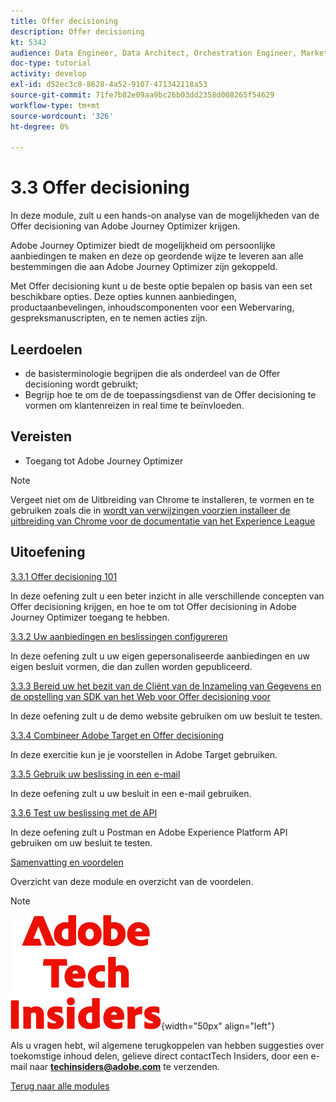 ```yaml
---
title: Offer decisioning
description: Offer decisioning
kt: 5342
audience: Data Engineer, Data Architect, Orchestration Engineer, Marketer
doc-type: tutorial
activity: develop
exl-id: d52ec3c8-8628-4a52-9107-471342118a53
source-git-commit: 71fe7b82e09aa9bc26b03dd2358d008265f54629
workflow-type: tm+mt
source-wordcount: '326'
ht-degree: 0%

---
```


# 3.3 Offer decisioning

In deze module, zult u een hands-on analyse van de mogelijkheden van de Offer decisioning van Adobe Journey Optimizer krijgen.

Adobe Journey Optimizer biedt de mogelijkheid om persoonlijke aanbiedingen te maken en deze op geordende wijze te leveren aan alle bestemmingen die aan Adobe Journey Optimizer zijn gekoppeld.

Met Offer decisioning kunt u de beste optie bepalen op basis van een set beschikbare opties. Deze opties kunnen aanbiedingen, productaanbevelingen, inhoudscomponenten voor een Webervaring, gespreksmanuscripten, en te nemen acties zijn.

## Leerdoelen

- de basisterminologie begrijpen die als onderdeel van de Offer decisioning wordt gebruikt;
- Begrijp hoe te om de de toepassingsdienst van de Offer decisioning te vormen om klantenreizen in real time te beïnvloeden.

## Vereisten

- Toegang tot Adobe Journey Optimizer

>[!NOTE]
>
>Vergeet niet om de Uitbreiding van Chrome te installeren, te vormen en te gebruiken zoals die in [ wordt van verwijzingen voorzien installeer de uitbreiding van Chrome voor de documentatie van het Experience League ](../../getting-started/gettingstarted/ex1.md)

## Uitoefening

[3.3.1 Offer decisioning 101](./ex1.md)

In deze oefening zult u een beter inzicht in alle verschillende concepten van Offer decisioning krijgen, en hoe te om tot Offer decisioning in Adobe Journey Optimizer toegang te hebben.

[3.3.2 Uw aanbiedingen en beslissingen configureren](./ex2.md)

In deze oefening zult u uw eigen gepersonaliseerde aanbiedingen en uw eigen besluit vormen, die dan zullen worden gepubliceerd.

[3.3.3 Bereid uw het bezit van de Cliënt van de Inzameling van Gegevens en de opstelling van SDK van het Web voor Offer decisioning voor](./ex3.md)

In deze oefening zult u de demo website gebruiken om uw besluit te testen.

[3.3.4 Combineer Adobe Target en Offer decisioning](./ex4.md)

In deze exercitie kun je je voorstellen in Adobe Target gebruiken.

[3.3.5 Gebruik uw beslissing in een e-mail](./ex5.md)

In deze oefening zult u uw besluit in een e-mail gebruiken.

[3.3.6 Test uw beslissing met de API](./ex6.md)

In deze oefening zult u Postman en Adobe Experience Platform API gebruiken om uw besluit te testen.

[Samenvatting en voordelen](./summary.md)

Overzicht van deze module en overzicht van de voordelen.

>[!NOTE]
>
>![ Indexen van de Tech ](./../../../assets/images/techinsiders.png){width="50px" align="left"}
>
>Als u vragen hebt, wil algemene terugkoppelen van hebben suggesties over toekomstige inhoud delen, gelieve direct contactTech Insiders, door een e-mail naar **techinsiders@adobe.com** te verzenden.

[Terug naar alle modules](../../../overview.md)
